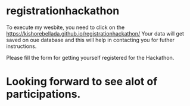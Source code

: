 # registrationhackathon


To execute my wesbite, you need to click on the https://kishorebellada.github.io/registrationhackathon/ 
Your data will get saved on oue database and this will help in contacting you for futher instructions.


Please fill the form for getting yourself registered for the Hackathon.

# Looking forward to see alot of participations.
